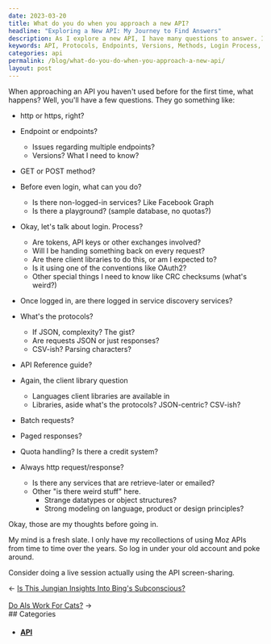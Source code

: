 ```yaml
---
date: 2023-03-20
title: What do you do when you approach a new API?
headline: "Exploring a New API: My Journey to Find Answers"
description: As I explore a new API, I have many questions to answer. I need to know the protocols, endpoints, versions, methods, login process, API reference guide, client libraries, batch requests, paged responses, quota handling, and more. I'm taking you through my journey to get the answers I need. Join me in exploring this new API!
keywords: API, Protocols, Endpoints, Versions, Methods, Login Process, API Reference Guide, Client Libraries, Batch Requests, Paged Responses, Quota Handling, HTTP, HTTPS, GET, POST, Non-Logged-in Services, Strange, Unique Features
categories: api
permalink: /blog/what-do-you-do-when-you-approach-a-new-api/
layout: post
---
```



When approaching an API you haven't used before for the first time, what
happens? Well, you'll have a few questions. They go something like:

- http or https, right?
- Endpoint or endpoints?
  - Issues regarding multiple endpoints?
  - Versions? What I need to know?
- GET or POST method?

- Before even login, what can you do?
  - Is there non-logged-in services? Like Facebook Graph
  - Is there a playground? (sample database, no quotas?)
- Okay, let's talk about login. Process?
  - Are tokens, API keys or other exchanges involved?
  - Will I be handing something back on every request?
  - Are there client libraries to do this, or am I expected to?
  - Is it using one of the conventions like OAuth2?
  - Other special things I need to know like CRC checksums (what's weird?)
- Once logged in, are there logged in service discovery services?
- What's the protocols?
  - If JSON, complexity? The gist?
  - Are requests JSON or just responses?
  - CSV-ish? Parsing characters?
- API Reference guide?
- Again, the client library question
  - Languages client libraries are available in
  - Libraries, aside what's the protocols? JSON-centric? CSV-ish?
- Batch requests?
- Paged responses?
- Quota handling? Is there a credit system?
- Always http request/response?
  - Is there any services that are retrieve-later or emailed?
  - Other "is there weird stuff" here.
    - Strange datatypes or object structures?
    - Strong modeling on language, product or design principles?

Okay, those are my thoughts before going in.

My mind is a fresh slate. I only have my recollections of using Moz APIs from
time to time over the years. So log in under your old account and poke around.

Consider doing a live session actually using the API screen-sharing.


<div class="arrow-links"><div class="post-nav-prev"><span class="arrow">&larr;&nbsp;</span><a href="/blog/is-this-jungian-insights-into-bing-s-subconscious/">Is This Jungian Insights Into Bing's Subconscious?</a></div> &nbsp; <div class="post-nav-next"><a href="/blog/do-ais-work-for-cats/">Do AIs Work For Cats?</a><span class="arrow">&nbsp;&rarr;</span></div></div>
## Categories

<ul>
<li><h4><a href='/api/'>API</a></h4></li></ul>
